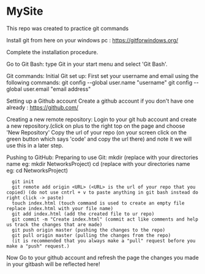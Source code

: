 # MySite
This repo was created to practice git commands

Install git from here on your windows pc :  https://gitforwindows.org/

Complete the installation procedure.

Go to Git Bash:
  type Git in your start menu and select 'Git Bash'.

Git commands:
  Initial Git set up:
    First set your username and email using the following commands:
      git config --global user.name "username"
      git config --global user.email "email address"
    
  Setting up a Github account
    Create a github account if you don't have one already : https://github.com/
  
  Creating a new remote repository:
    Login to your git hub account and create a new repository.(click on plus to the right top on the page and choose 'New Repository'
    Copy the url of your repo (on your screen click on the green button which says 'code' and copy the url there) and note it we will use this in a later step.

  Pushing to GitHub:
    Preparing to use Git:
      mkdir <Directory name>  (replace <Directory name> with your directories name eg: mkdir NetworksProject)
      cd <Directory name> (replace <Directory name> with your directories name eg: cd NetworksProject)
      
      git init
      git remote add origin <URL> (<URL> is the url of your repo that you copied) (do not use cntrl + v to paste anything in git bash instead do right click -> paste)
      touch index.html (touch command is used to create an empty file replace index.html with your file name)
      git add index.html (add the created file to ur repo)
      git commit -m "Create index.html" (commit act like comments and help us track the changes that are made)
      git push origin master (pushing the changes to the repo)
      git pull origin master (pulling the changes from the repo)
      (it is recommended that you always make a "pull" request before you make a "push" request.)
      
Now Go to your github account and refresh the page the changes you made in your gitbash will be reflected here!
      
